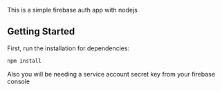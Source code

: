 This is a simple firebase auth app with nodejs

## Getting Started

First, run the installation for dependencies:

```bash
npm install
```

Also you will be needing a service account secret key from your firebase console
